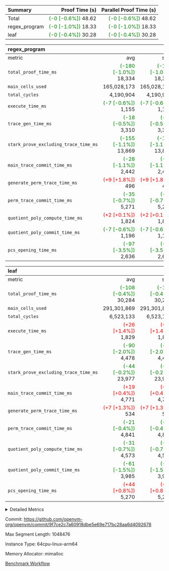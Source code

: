 | Summary | Proof Time (s) | Parallel Proof Time (s) |
|:---|---:|---:|
| Total | <span style='color: green'>(-0 [-0.6%])</span> 48.62 | <span style='color: green'>(-0 [-0.6%])</span> 48.62 |
| regex_program | <span style='color: green'>(-0 [-1.0%])</span> 18.33 | <span style='color: green'>(-0 [-1.0%])</span> 18.33 |
| leaf | <span style='color: green'>(-0 [-0.4%])</span> 30.28 | <span style='color: green'>(-0 [-0.4%])</span> 30.28 |


| regex_program |||||
|:---|---:|---:|---:|---:|
|metric|avg|sum|max|min|
| `total_proof_time_ms ` | <span style='color: green'>(-180 [-1.0%])</span> 18,334 | <span style='color: green'>(-180 [-1.0%])</span> 18,334 | <span style='color: green'>(-180 [-1.0%])</span> 18,334 | <span style='color: green'>(-180 [-1.0%])</span> 18,334 |
| `main_cells_used     ` |  165,028,173 |  165,028,173 |  165,028,173 |  165,028,173 |
| `total_cycles        ` |  4,190,904 |  4,190,904 |  4,190,904 |  4,190,904 |
| `execute_time_ms     ` | <span style='color: green'>(-7 [-0.6%])</span> 1,155 | <span style='color: green'>(-7 [-0.6%])</span> 1,155 | <span style='color: green'>(-7 [-0.6%])</span> 1,155 | <span style='color: green'>(-7 [-0.6%])</span> 1,155 |
| `trace_gen_time_ms   ` | <span style='color: green'>(-18 [-0.5%])</span> 3,310 | <span style='color: green'>(-18 [-0.5%])</span> 3,310 | <span style='color: green'>(-18 [-0.5%])</span> 3,310 | <span style='color: green'>(-18 [-0.5%])</span> 3,310 |
| `stark_prove_excluding_trace_time_ms` | <span style='color: green'>(-155 [-1.1%])</span> 13,869 | <span style='color: green'>(-155 [-1.1%])</span> 13,869 | <span style='color: green'>(-155 [-1.1%])</span> 13,869 | <span style='color: green'>(-155 [-1.1%])</span> 13,869 |
| `main_trace_commit_time_ms` | <span style='color: green'>(-28 [-1.1%])</span> 2,442 | <span style='color: green'>(-28 [-1.1%])</span> 2,442 | <span style='color: green'>(-28 [-1.1%])</span> 2,442 | <span style='color: green'>(-28 [-1.1%])</span> 2,442 |
| `generate_perm_trace_time_ms` | <span style='color: red'>(+9 [+1.8%])</span> 496 | <span style='color: red'>(+9 [+1.8%])</span> 496 | <span style='color: red'>(+9 [+1.8%])</span> 496 | <span style='color: red'>(+9 [+1.8%])</span> 496 |
| `perm_trace_commit_time_ms` | <span style='color: green'>(-35 [-0.7%])</span> 5,271 | <span style='color: green'>(-35 [-0.7%])</span> 5,271 | <span style='color: green'>(-35 [-0.7%])</span> 5,271 | <span style='color: green'>(-35 [-0.7%])</span> 5,271 |
| `quotient_poly_compute_time_ms` | <span style='color: red'>(+2 [+0.1%])</span> 1,824 | <span style='color: red'>(+2 [+0.1%])</span> 1,824 | <span style='color: red'>(+2 [+0.1%])</span> 1,824 | <span style='color: red'>(+2 [+0.1%])</span> 1,824 |
| `quotient_poly_commit_time_ms` | <span style='color: green'>(-7 [-0.6%])</span> 1,196 | <span style='color: green'>(-7 [-0.6%])</span> 1,196 | <span style='color: green'>(-7 [-0.6%])</span> 1,196 | <span style='color: green'>(-7 [-0.6%])</span> 1,196 |
| `pcs_opening_time_ms ` | <span style='color: green'>(-97 [-3.5%])</span> 2,636 | <span style='color: green'>(-97 [-3.5%])</span> 2,636 | <span style='color: green'>(-97 [-3.5%])</span> 2,636 | <span style='color: green'>(-97 [-3.5%])</span> 2,636 |

| leaf |||||
|:---|---:|---:|---:|---:|
|metric|avg|sum|max|min|
| `total_proof_time_ms ` | <span style='color: green'>(-108 [-0.4%])</span> 30,284 | <span style='color: green'>(-108 [-0.4%])</span> 30,284 | <span style='color: green'>(-108 [-0.4%])</span> 30,284 | <span style='color: green'>(-108 [-0.4%])</span> 30,284 |
| `main_cells_used     ` |  291,301,869 |  291,301,869 |  291,301,869 |  291,301,869 |
| `total_cycles        ` |  6,523,133 |  6,523,133 |  6,523,133 |  6,523,133 |
| `execute_time_ms     ` | <span style='color: red'>(+26 [+1.4%])</span> 1,829 | <span style='color: red'>(+26 [+1.4%])</span> 1,829 | <span style='color: red'>(+26 [+1.4%])</span> 1,829 | <span style='color: red'>(+26 [+1.4%])</span> 1,829 |
| `trace_gen_time_ms   ` | <span style='color: green'>(-90 [-2.0%])</span> 4,478 | <span style='color: green'>(-90 [-2.0%])</span> 4,478 | <span style='color: green'>(-90 [-2.0%])</span> 4,478 | <span style='color: green'>(-90 [-2.0%])</span> 4,478 |
| `stark_prove_excluding_trace_time_ms` | <span style='color: green'>(-44 [-0.2%])</span> 23,977 | <span style='color: green'>(-44 [-0.2%])</span> 23,977 | <span style='color: green'>(-44 [-0.2%])</span> 23,977 | <span style='color: green'>(-44 [-0.2%])</span> 23,977 |
| `main_trace_commit_time_ms` | <span style='color: red'>(+19 [+0.4%])</span> 4,771 | <span style='color: red'>(+19 [+0.4%])</span> 4,771 | <span style='color: red'>(+19 [+0.4%])</span> 4,771 | <span style='color: red'>(+19 [+0.4%])</span> 4,771 |
| `generate_perm_trace_time_ms` | <span style='color: red'>(+7 [+1.3%])</span> 534 | <span style='color: red'>(+7 [+1.3%])</span> 534 | <span style='color: red'>(+7 [+1.3%])</span> 534 | <span style='color: red'>(+7 [+1.3%])</span> 534 |
| `perm_trace_commit_time_ms` | <span style='color: green'>(-21 [-0.4%])</span> 4,841 | <span style='color: green'>(-21 [-0.4%])</span> 4,841 | <span style='color: green'>(-21 [-0.4%])</span> 4,841 | <span style='color: green'>(-21 [-0.4%])</span> 4,841 |
| `quotient_poly_compute_time_ms` | <span style='color: green'>(-31 [-0.7%])</span> 4,573 | <span style='color: green'>(-31 [-0.7%])</span> 4,573 | <span style='color: green'>(-31 [-0.7%])</span> 4,573 | <span style='color: green'>(-31 [-0.7%])</span> 4,573 |
| `quotient_poly_commit_time_ms` | <span style='color: green'>(-61 [-1.5%])</span> 3,985 | <span style='color: green'>(-61 [-1.5%])</span> 3,985 | <span style='color: green'>(-61 [-1.5%])</span> 3,985 | <span style='color: green'>(-61 [-1.5%])</span> 3,985 |
| `pcs_opening_time_ms ` | <span style='color: red'>(+44 [+0.8%])</span> 5,270 | <span style='color: red'>(+44 [+0.8%])</span> 5,270 | <span style='color: red'>(+44 [+0.8%])</span> 5,270 | <span style='color: red'>(+44 [+0.8%])</span> 5,270 |



<details>
<summary>Detailed Metrics</summary>

| group | num_segments | keygen_time_ms | commit_exe_time_ms |
| --- | --- | --- | --- |
| regex_program | 1 | 707 | 44 | 

| group | air_name | quotient_deg | interactions | constraints |
| --- | --- | --- | --- | --- |
| leaf | AccessAdapterAir<2> | 4 | 5 | 12 | 
| leaf | AccessAdapterAir<4> | 4 | 5 | 12 | 
| leaf | AccessAdapterAir<8> | 4 | 5 | 12 | 
| leaf | FriReducedOpeningAir | 4 | 35 | 59 | 
| leaf | NativePoseidon2Air<BabyBearParameters>, 1> | 4 | 31 | 302 | 
| leaf | PhantomAir | 4 | 3 | 4 | 
| leaf | ProgramAir | 1 | 1 | 4 | 
| leaf | VariableRangeCheckerAir | 1 | 1 | 4 | 
| leaf | VmAirWrapper<BranchNativeAdapterAir, BranchEqualCoreAir<1> | 2 | 11 | 23 | 
| leaf | VmAirWrapper<JalNativeAdapterAir, JalCoreAir> | 4 | 7 | 6 | 
| leaf | VmAirWrapper<NativeAdapterAir<2, 0>, PublicValuesCoreAir> | 4 | 11 | 23 | 
| leaf | VmAirWrapper<NativeAdapterAir<2, 1>, FieldArithmeticCoreAir> | 4 | 15 | 23 | 
| leaf | VmAirWrapper<NativeLoadStoreAdapterAir<1>, NativeLoadStoreCoreAir<1> | 4 | 19 | 31 | 
| leaf | VmAirWrapper<NativeVectorizedAdapterAir<4>, FieldExtensionCoreAir> | 4 | 15 | 23 | 
| leaf | VmConnectorAir | 4 | 3 | 8 | 
| leaf | VolatileBoundaryAir | 4 | 4 | 16 | 
| regex_program | AccessAdapterAir<16> | 2 | 5 | 14 | 
| regex_program | AccessAdapterAir<2> | 2 | 5 | 14 | 
| regex_program | AccessAdapterAir<32> | 2 | 5 | 14 | 
| regex_program | AccessAdapterAir<4> | 2 | 5 | 14 | 
| regex_program | AccessAdapterAir<64> | 2 | 5 | 14 | 
| regex_program | AccessAdapterAir<8> | 2 | 5 | 14 | 
| regex_program | BitwiseOperationLookupAir<8> | 2 | 2 | 4 | 
| regex_program | KeccakVmAir | 2 | 321 | 4,571 | 
| regex_program | MemoryMerkleAir<8> | 2 | 4 | 40 | 
| regex_program | PersistentBoundaryAir<8> | 2 | 3 | 6 | 
| regex_program | PhantomAir | 2 | 3 | 5 | 
| regex_program | Poseidon2PeripheryAir<BabyBearParameters>, 1> | 2 | 1 | 286 | 
| regex_program | ProgramAir | 1 | 1 | 4 | 
| regex_program | RangeTupleCheckerAir<2> | 1 | 1 | 4 | 
| regex_program | VariableRangeCheckerAir | 1 | 1 | 4 | 
| regex_program | VmAirWrapper<Rv32BaseAluAdapterAir, BaseAluCoreAir<4, 8> | 2 | 19 | 43 | 
| regex_program | VmAirWrapper<Rv32BaseAluAdapterAir, LessThanCoreAir<4, 8> | 2 | 17 | 39 | 
| regex_program | VmAirWrapper<Rv32BaseAluAdapterAir, ShiftCoreAir<4, 8> | 2 | 23 | 90 | 
| regex_program | VmAirWrapper<Rv32BranchAdapterAir, BranchEqualCoreAir<4> | 2 | 11 | 25 | 
| regex_program | VmAirWrapper<Rv32BranchAdapterAir, BranchLessThanCoreAir<4, 8> | 2 | 13 | 41 | 
| regex_program | VmAirWrapper<Rv32CondRdWriteAdapterAir, Rv32JalLuiCoreAir> | 2 | 10 | 22 | 
| regex_program | VmAirWrapper<Rv32HintStoreAdapterAir, Rv32HintStoreCoreAir> | 2 | 15 | 17 | 
| regex_program | VmAirWrapper<Rv32JalrAdapterAir, Rv32JalrCoreAir> | 2 | 16 | 20 | 
| regex_program | VmAirWrapper<Rv32LoadStoreAdapterAir, LoadSignExtendCoreAir<4, 8> | 2 | 18 | 33 | 
| regex_program | VmAirWrapper<Rv32LoadStoreAdapterAir, LoadStoreCoreAir<4> | 2 | 17 | 38 | 
| regex_program | VmAirWrapper<Rv32MultAdapterAir, DivRemCoreAir<4, 8> | 2 | 25 | 88 | 
| regex_program | VmAirWrapper<Rv32MultAdapterAir, MulHCoreAir<4, 8> | 2 | 24 | 38 | 
| regex_program | VmAirWrapper<Rv32MultAdapterAir, MultiplicationCoreAir<4, 8> | 2 | 19 | 26 | 
| regex_program | VmAirWrapper<Rv32RdWriteAdapterAir, Rv32AuipcCoreAir> | 2 | 11 | 15 | 
| regex_program | VmConnectorAir | 2 | 3 | 9 | 

| group | air_name | idx | rows | prep_cols | perm_cols | main_cols | cells |
| --- | --- | --- | --- | --- | --- | --- | --- |
| leaf | AccessAdapterAir<2> | 0 | 2,097,152 |  | 16 | 11 | 56,623,104 | 
| leaf | AccessAdapterAir<4> | 0 | 1,048,576 |  | 16 | 13 | 30,408,704 | 
| leaf | AccessAdapterAir<8> | 0 | 131,072 |  | 16 | 17 | 4,325,376 | 
| leaf | FriReducedOpeningAir | 0 | 1,048,576 |  | 76 | 64 | 146,800,640 | 
| leaf | NativePoseidon2Air<BabyBearParameters>, 1> | 0 | 65,536 |  | 36 | 348 | 25,165,824 | 
| leaf | PhantomAir | 0 | 32,768 |  | 8 | 6 | 458,752 | 
| leaf | ProgramAir | 0 | 524,288 |  | 8 | 10 | 9,437,184 | 
| leaf | VariableRangeCheckerAir | 0 | 262,144 | 2 | 8 | 1 | 2,359,296 | 
| leaf | VmAirWrapper<BranchNativeAdapterAir, BranchEqualCoreAir<1> | 0 | 2,097,152 |  | 28 | 23 | 106,954,752 | 
| leaf | VmAirWrapper<JalNativeAdapterAir, JalCoreAir> | 0 | 131,072 |  | 12 | 10 | 2,883,584 | 
| leaf | VmAirWrapper<NativeAdapterAir<2, 0>, PublicValuesCoreAir> | 0 | 64 |  | 16 | 23 | 2,496 | 
| leaf | VmAirWrapper<NativeAdapterAir<2, 1>, FieldArithmeticCoreAir> | 0 | 4,194,304 |  | 20 | 30 | 209,715,200 | 
| leaf | VmAirWrapper<NativeLoadStoreAdapterAir<1>, NativeLoadStoreCoreAir<1> | 0 | 2,097,152 |  | 24 | 41 | 136,314,880 | 
| leaf | VmAirWrapper<NativeVectorizedAdapterAir<4>, FieldExtensionCoreAir> | 0 | 131,072 |  | 20 | 40 | 7,864,320 | 
| leaf | VmConnectorAir | 0 | 2 | 1 | 8 | 4 | 24 | 
| leaf | VolatileBoundaryAir | 0 | 1,048,576 |  | 8 | 11 | 19,922,944 | 

| group | air_name | segment | rows | prep_cols | perm_cols | main_cols | cells |
| --- | --- | --- | --- | --- | --- | --- | --- |
| regex_program | AccessAdapterAir<2> | 0 | 64 |  | 24 | 11 | 2,240 | 
| regex_program | AccessAdapterAir<4> | 0 | 32 |  | 24 | 13 | 1,184 | 
| regex_program | AccessAdapterAir<8> | 0 | 131,072 |  | 24 | 17 | 5,373,952 | 
| regex_program | BitwiseOperationLookupAir<8> | 0 | 65,536 | 3 | 8 | 2 | 655,360 | 
| regex_program | KeccakVmAir | 0 | 32 |  | 1,288 | 3,164 | 142,464 | 
| regex_program | MemoryMerkleAir<8> | 0 | 131,072 |  | 20 | 32 | 6,815,744 | 
| regex_program | PersistentBoundaryAir<8> | 0 | 131,072 |  | 12 | 20 | 4,194,304 | 
| regex_program | PhantomAir | 0 | 512 |  | 12 | 6 | 9,216 | 
| regex_program | Poseidon2PeripheryAir<BabyBearParameters>, 1> | 0 | 16,384 |  | 8 | 300 | 5,046,272 | 
| regex_program | ProgramAir | 0 | 131,072 |  | 8 | 10 | 2,359,296 | 
| regex_program | RangeTupleCheckerAir<2> | 0 | 524,288 | 2 | 8 | 1 | 4,718,592 | 
| regex_program | VariableRangeCheckerAir | 0 | 262,144 | 2 | 8 | 1 | 2,359,296 | 
| regex_program | VmAirWrapper<Rv32BaseAluAdapterAir, BaseAluCoreAir<4, 8> | 0 | 2,097,152 |  | 80 | 36 | 243,269,632 | 
| regex_program | VmAirWrapper<Rv32BaseAluAdapterAir, LessThanCoreAir<4, 8> | 0 | 65,536 |  | 40 | 37 | 5,046,272 | 
| regex_program | VmAirWrapper<Rv32BaseAluAdapterAir, ShiftCoreAir<4, 8> | 0 | 262,144 |  | 52 | 53 | 27,525,120 | 
| regex_program | VmAirWrapper<Rv32BranchAdapterAir, BranchEqualCoreAir<4> | 0 | 524,288 |  | 48 | 26 | 38,797,312 | 
| regex_program | VmAirWrapper<Rv32BranchAdapterAir, BranchLessThanCoreAir<4, 8> | 0 | 262,144 |  | 56 | 32 | 23,068,672 | 
| regex_program | VmAirWrapper<Rv32CondRdWriteAdapterAir, Rv32JalLuiCoreAir> | 0 | 131,072 |  | 44 | 18 | 8,126,464 | 
| regex_program | VmAirWrapper<Rv32HintStoreAdapterAir, Rv32HintStoreCoreAir> | 0 | 16,384 |  | 36 | 26 | 1,015,808 | 
| regex_program | VmAirWrapper<Rv32JalrAdapterAir, Rv32JalrCoreAir> | 0 | 131,072 |  | 36 | 28 | 8,388,608 | 
| regex_program | VmAirWrapper<Rv32LoadStoreAdapterAir, LoadSignExtendCoreAir<4, 8> | 0 | 1,024 |  | 76 | 35 | 113,664 | 
| regex_program | VmAirWrapper<Rv32LoadStoreAdapterAir, LoadStoreCoreAir<4> | 0 | 2,097,152 |  | 72 | 40 | 234,881,024 | 
| regex_program | VmAirWrapper<Rv32MultAdapterAir, DivRemCoreAir<4, 8> | 0 | 128 |  | 104 | 57 | 20,608 | 
| regex_program | VmAirWrapper<Rv32MultAdapterAir, MulHCoreAir<4, 8> | 0 | 256 |  | 100 | 39 | 35,584 | 
| regex_program | VmAirWrapper<Rv32MultAdapterAir, MultiplicationCoreAir<4, 8> | 0 | 65,536 |  | 80 | 31 | 7,274,496 | 
| regex_program | VmAirWrapper<Rv32RdWriteAdapterAir, Rv32AuipcCoreAir> | 0 | 65,536 |  | 28 | 21 | 3,211,264 | 
| regex_program | VmConnectorAir | 0 | 2 | 1 | 12 | 4 | 32 | 

| group | idx | trace_gen_time_ms | total_proof_time_ms | total_cycles | total_cells | stark_prove_excluding_trace_time_ms | quotient_poly_compute_time_ms | quotient_poly_commit_time_ms | perm_trace_commit_time_ms | pcs_opening_time_ms | main_trace_commit_time_ms | main_cells_used | generate_perm_trace_time_ms | execute_time_ms |
| --- | --- | --- | --- | --- | --- | --- | --- | --- | --- | --- | --- | --- | --- | --- |
| leaf | 0 | 4,478 | 30,284 | 6,523,133 | 759,237,080 | 23,977 | 4,573 | 3,985 | 4,841 | 5,270 | 4,771 | 291,301,869 | 534 | 1,829 | 

| group | segment | trace_gen_time_ms | total_proof_time_ms | total_cycles | total_cells | stark_prove_excluding_trace_time_ms | quotient_poly_compute_time_ms | quotient_poly_commit_time_ms | perm_trace_commit_time_ms | pcs_opening_time_ms | main_trace_commit_time_ms | main_cells_used | generate_perm_trace_time_ms | execute_time_ms |
| --- | --- | --- | --- | --- | --- | --- | --- | --- | --- | --- | --- | --- | --- | --- |
| regex_program | 0 | 3,310 | 18,334 | 4,190,904 | 632,452,480 | 13,869 | 1,824 | 1,196 | 5,271 | 2,636 | 2,442 | 165,028,173 | 496 | 1,155 | 

</details>


Commit: https://github.com/openvm-org/openvm/commit/9f7ce2c7a60918dbe5e69e717bc28aa6d4092678

Max Segment Length: 1048476

Instance Type: 64cpu-linux-arm64

Memory Allocator: mimalloc

[Benchmark Workflow](https://github.com/openvm-org/openvm/actions/runs/12685713138)
